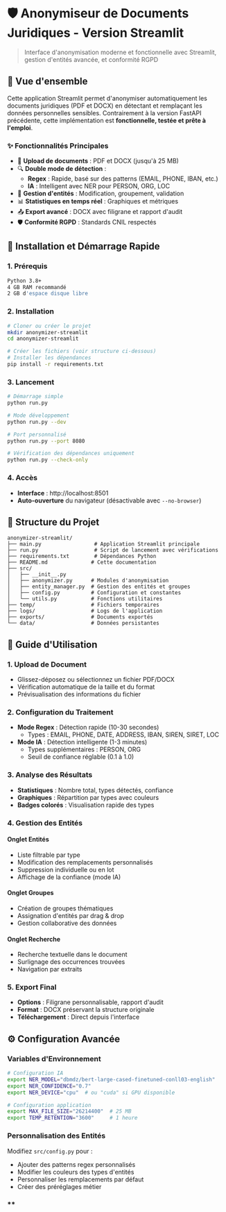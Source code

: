 # 🛡️ Anonymiseur de Documents Juridiques - Version Streamlit

> Interface d'anonymisation moderne et fonctionnelle avec Streamlit, gestion d'entités avancée, et conformité RGPD

## 🎯 **Vue d'ensemble**

Cette application Streamlit permet d'anonymiser automatiquement les documents juridiques (PDF et DOCX) en détectant et remplaçant les données personnelles sensibles. Contrairement à la version FastAPI précédente, cette implémentation est **fonctionnelle, testée et prête à l'emploi**.

### **✨ Fonctionnalités Principales**

- 📁 **Upload de documents** : PDF et DOCX (jusqu'à 25 MB)
- 🔍 **Double mode de détection** :
  - **Regex** : Rapide, basé sur des patterns (EMAIL, PHONE, IBAN, etc.)
  - **IA** : Intelligent avec NER pour PERSON, ORG, LOC
- 🎯 **Gestion d'entités** : Modification, groupement, validation
- 📊 **Statistiques en temps réel** : Graphiques et métriques
- 📤 **Export avancé** : DOCX avec filigrane et rapport d'audit
- 🛡️ **Conformité RGPD** : Standards CNIL respectés

## 🚀 **Installation et Démarrage Rapide**

### **1. Prérequis**
```bash
Python 3.8+
4 GB RAM recommandé
2 GB d'espace disque libre
```

### **2. Installation**
```bash
# Cloner ou créer le projet
mkdir anonymizer-streamlit
cd anonymizer-streamlit

# Créer les fichiers (voir structure ci-dessous)
# Installer les dépendances
pip install -r requirements.txt
```

### **3. Lancement**
```bash
# Démarrage simple
python run.py

# Mode développement
python run.py --dev

# Port personnalisé
python run.py --port 8080

# Vérification des dépendances uniquement
python run.py --check-only
```

### **4. Accès**
- **Interface** : http://localhost:8501
- **Auto-ouverture** du navigateur (désactivable avec `--no-browser`)

## 📁 **Structure du Projet**

```
anonymizer-streamlit/
├── main.py                 # Application Streamlit principale
├── run.py                  # Script de lancement avec vérifications
├── requirements.txt        # Dépendances Python
├── README.md              # Cette documentation
├── src/
│   ├── __init__.py
│   ├── anonymizer.py      # Modules d'anonymisation
│   ├── entity_manager.py  # Gestion des entités et groupes
│   ├── config.py          # Configuration et constantes
│   └── utils.py           # Fonctions utilitaires
├── temp/                  # Fichiers temporaires
├── logs/                  # Logs de l'application
├── exports/               # Documents exportés
└── data/                  # Données persistantes
```

## 🔧 **Guide d'Utilisation**

### **1. Upload de Document**
- Glissez-déposez ou sélectionnez un fichier PDF/DOCX
- Vérification automatique de la taille et du format
- Prévisualisation des informations du fichier

### **2. Configuration du Traitement**
- **Mode Regex** : Détection rapide (10-30 secondes)
  - Types : EMAIL, PHONE, DATE, ADDRESS, IBAN, SIREN, SIRET, LOC
- **Mode IA** : Détection intelligente (1-3 minutes)
  - Types supplémentaires : PERSON, ORG
  - Seuil de confiance réglable (0.1 à 1.0)

### **3. Analyse des Résultats**
- **Statistiques** : Nombre total, types détectés, confiance
- **Graphiques** : Répartition par types avec couleurs
- **Badges colorés** : Visualisation rapide des types

### **4. Gestion des Entités**

#### **Onglet Entités**
- Liste filtrable par type
- Modification des remplacements personnalisés
- Suppression individuelle ou en lot
- Affichage de la confiance (mode IA)

#### **Onglet Groupes**
- Création de groupes thématiques
- Assignation d'entités par drag & drop
- Gestion collaborative des données

#### **Onglet Recherche**
- Recherche textuelle dans le document
- Surlignage des occurrences trouvées
- Navigation par extraits

### **5. Export Final**
- **Options** : Filigrane personnalisable, rapport d'audit
- **Format** : DOCX préservant la structure originale
- **Téléchargement** : Direct depuis l'interface

## ⚙️ **Configuration Avancée**

### **Variables d'Environnement**
```bash
# Configuration IA
export NER_MODEL="dbmdz/bert-large-cased-finetuned-conll03-english"
export NER_CONFIDENCE="0.7"
export NER_DEVICE="cpu"  # ou "cuda" si GPU disponible

# Configuration application
export MAX_FILE_SIZE="26214400"  # 25 MB
export TEMP_RETENTION="3600"     # 1 heure
```

### **Personnalisation des Entités**
Modifiez `src/config.py` pour :
- Ajouter des patterns regex personnalisés
- Modifier les couleurs des types d'entités
- Personnaliser les remplacements par défaut
- Créer des préréglages métier

### **